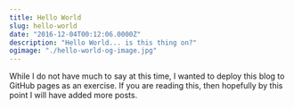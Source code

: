 ```yaml
---
title: Hello World
slug: hello-world
date: "2016-12-04T00:12:06.0000Z"
description: "Hello World... is this thing on?"
ogimage: "./hello-world-og-image.jpg"
---
```


While I do not have much to say at this time, I wanted to deploy this blog to GitHub pages as an exercise. If you are reading this, then hopefully by this point I will have added more posts.
